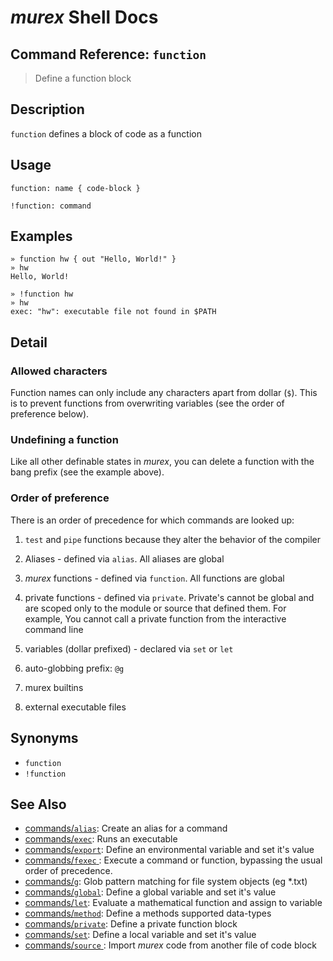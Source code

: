 # _murex_ Shell Docs

## Command Reference: `function`

> Define a function block

## Description

`function` defines a block of code as a function

## Usage

    function: name { code-block }
    
    !function: command

## Examples

    » function hw { out "Hello, World!" }
    » hw
    Hello, World!
    
    » !function hw
    » hw
    exec: "hw": executable file not found in $PATH

## Detail

### Allowed characters

Function names can only include any characters apart from dollar (`$`).
This is to prevent functions from overwriting variables (see the order of
preference below).

### Undefining a function

Like all other definable states in _murex_, you can delete a function with
the bang prefix (see the example above).

### Order of preference

There is an order of precedence for which commands are looked up:

1. `test` and `pipe` functions because they alter the behavior of the compiler

2. Aliases - defined via `alias`. All aliases are global

3. _murex_ functions - defined via `function`. All functions are global

4. private functions - defined via `private`. Private's cannot be global and
   are scoped only to the module or source that defined them. For example, You
   cannot call a private function from the interactive command line

5. variables (dollar prefixed) - declared via `set` or `let`

6. auto-globbing prefix: `@g`

7. murex builtins

8. external executable files

## Synonyms

* `function`
* `!function`


## See Also

* [commands/`alias`](../commands/alias.md):
  Create an alias for a command
* [commands/`exec`](../commands/exec.md):
  Runs an executable
* [commands/`export`](../commands/export.md):
  Define an environmental variable and set it's value
* [commands/`fexec` ](../commands/fexec.md):
  Execute a command or function, bypassing the usual order of precedence.
* [commands/`g`](../commands/g.md):
  Glob pattern matching for file system objects (eg *.txt)
* [commands/`global`](../commands/global.md):
  Define a global variable and set it's value
* [commands/`let`](../commands/let.md):
  Evaluate a mathematical function and assign to variable
* [commands/`method`](../commands/method.md):
  Define a methods supported data-types
* [commands/`private`](../commands/private.md):
  Define a private function block
* [commands/`set`](../commands/set.md):
  Define a local variable and set it's value
* [commands/`source` ](../commands/source.md):
  Import _murex_ code from another file of code block